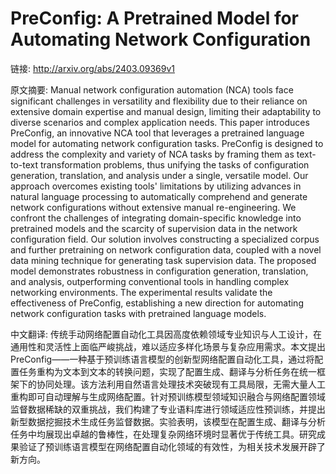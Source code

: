 # PreConfig: A Pretrained Model for Automating Network Configuration

链接: http://arxiv.org/abs/2403.09369v1

原文摘要:
Manual network configuration automation (NCA) tools face significant
challenges in versatility and flexibility due to their reliance on extensive
domain expertise and manual design, limiting their adaptability to diverse
scenarios and complex application needs. This paper introduces PreConfig, an
innovative NCA tool that leverages a pretrained language model for automating
network configuration tasks. PreConfig is designed to address the complexity
and variety of NCA tasks by framing them as text-to-text transformation
problems, thus unifying the tasks of configuration generation, translation, and
analysis under a single, versatile model. Our approach overcomes existing
tools' limitations by utilizing advances in natural language processing to
automatically comprehend and generate network configurations without extensive
manual re-engineering. We confront the challenges of integrating
domain-specific knowledge into pretrained models and the scarcity of
supervision data in the network configuration field. Our solution involves
constructing a specialized corpus and further pretraining on network
configuration data, coupled with a novel data mining technique for generating
task supervision data. The proposed model demonstrates robustness in
configuration generation, translation, and analysis, outperforming conventional
tools in handling complex networking environments. The experimental results
validate the effectiveness of PreConfig, establishing a new direction for
automating network configuration tasks with pretrained language models.

中文翻译:
传统手动网络配置自动化工具因高度依赖领域专业知识与人工设计，在通用性和灵活性上面临严峻挑战，难以适应多样化场景与复杂应用需求。本文提出PreConfig——一种基于预训练语言模型的创新型网络配置自动化工具，通过将配置任务重构为文本到文本的转换问题，实现了配置生成、翻译与分析任务在统一框架下的协同处理。该方法利用自然语言处理技术突破现有工具局限，无需大量人工重构即可自动理解与生成网络配置。针对预训练模型领域知识融合与网络配置领域监督数据稀缺的双重挑战，我们构建了专业语料库进行领域适应性预训练，并提出新型数据挖掘技术生成任务监督数据。实验表明，该模型在配置生成、翻译与分析任务中均展现出卓越的鲁棒性，在处理复杂网络环境时显著优于传统工具。研究成果验证了预训练语言模型在网络配置自动化领域的有效性，为相关技术发展开辟了新方向。
